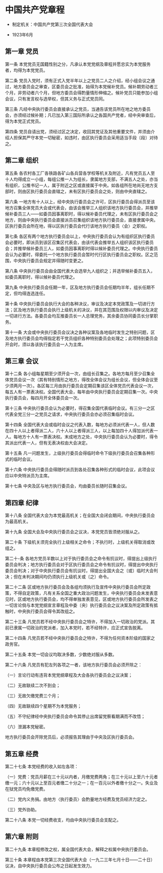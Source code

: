 # 中国共产党章程

* 制定机关：中国共产党第三次全国代表大会

* 1923年6月

## 第一章 党员

第一条 本党党员无国籍性别之分，凡承认本党党纲及章程并愿忠实为本党服务者，均得为本党党员。

第二条 党员入党时，须有正式入党半年以上之党员二人之介绍，经小组会议之通过，地方委员会之审查，区委员会之批准，始得为本党候补党员。候补期劳动者三个月，非劳动者六个月，但地方委员会得酌量情形伸缩之。候补党员只能参加小组会议，只有发言权与选举权，但其义务与正式党员同。

第三条 凡经中央执行委员会直接承认之党员，当通告该党员所在地之地方委员会，亦须经过候补期；凡已加入第三国际所承认之各国共产党者，经中央审查后，得为本党正式党员。

第四条 党员自请出党，须经过区之决定，收回其党证及其他重要文件，并须由介绍人担保其严守本党一切秘密，如违时，由区执行委员会采用适当手段〔段〕对待之。

## 第二章 组织

第五条 各农村各工厂各铁路各矿山各兵营各学校等机关及附近，凡有党员五人至十人均得成立一小组，每组公推一人为组长，隶属地方支部，不满五人之处，亦当有组织，公推书记一人，属于附近之区或直接属于中央。如各组所在地尚无地方支部时，则由区执行委员会直辖之，未有区执行委员会之处，则由中央直辖之。

第六条 一地方有十人以上，经中央执行委员会之许可，区执行委员会得派员至该地方召集全体党员大会或代表会，由该会推举三人组织该地方执行委员会，并推举候补委员三人——如委员因事离职时，得以候补委员代理之，未有区执行委员会之地方，则由中央执行委员会直接派员召集组织该地方执行委员会，直接隶属中央。区执行委员会所在地，得以区执行委员会代行该地方执行委员〈会〉之职权。

第七条 各区有两个地方执行委员会以上，中央执行委员会认为有组织区执行委员会必要时，即派员到该区召集区代表会，由该代表会推举五人组织该区执行委员会；并推举候补委员三人，如委员因事离职时得以候补委员代理之。中央执行委员会认为必要时，得委托一个地方执行委员会暂时代行区执行委员会之职权。区之范围，中央执行委员会规定并得随时变更之。

第八条 中央执行委员会由全国代表大会选举九人组织之；并选举候补委员五入，如委员离职时，得以候补委员代理之。

第九条 中央执行委员会任期一年，区及地方执行委员会任期均半年，组长任期不定，但均得连选连任。

第十条 中央执行委员会执行大会的各种决议，审议及决定本党政策及一切进行方法；区及地方执行委员会执行上级机关的决议，并在其范围及权限以内审议及决定一切进行方法。各委员会均互推委员长一人总理党务，其余委员协同委员长分掌职务。

第十一条 大会或中央执行委员会议决之各种议案及各地临时发生之特别问题，区及地方执行委员会均得指定若干党员组织各种特别委员会处理之；此项特别委员会开会时，须以各该执行委员会一人为主席。

## 第三章 会议

第十二条 各小组每星期至少须开会一次，由组长召集之。各地方每月至少召集全体党员会议一次（其有特别情形之地方，得改全体会议为组长会议，但全体会议至少须两月一次）。各区每三月由执行委员会定期召集该区全体党员代表会议一次，每五人有一票表决权。全国代表大会，每年由中央执行委员会定期召集一次。中央执行委员会，每四月开全体委员会一次。

第十三条 中央执行委员会认为必要时，得召集全国代表临时会议。有三分一之区代表全党三分一之党员之请求，中央执行委员会亦必须召集临时会议。

第十四条 全国代表大会或临时会议之代表入数，每地方必须派代表一人，但人数在四十人以上者得派二人，六十人以上者得派三人，以上每加四十人得加派代表一人。每地方十人有一票表决权。末成地方之处，中央执行委员会认为必要时，得令其派出代表一人，但有无表决权由大会决定。

第十五条 凡一问题发生，上级执行委员会得临时命令下级执行委员会召集各种形式的临时会议。

第十六条 中央执行委员会得随时派员到各处召集各种形式的临时会议，此项会议应以中央特派员为主席。

第十七条 中央及区与地方执行委员会，均由委员长随时召集会议。

## 第四章 纪律

第十八条 全国代表大会为本党最高机关；在全国大会闭会期间，中央执行委员会为最高机关。

第十九条 全国大会及中央执行委员会之议决，本党党员皆须绝对服从之。

第二十条 下级机关须完全执行上级相关之命令；不执行时，上级机关得取消或改组之。

第二十-条 各地方党员半数以上对于执行委员会之命令有抗议时，得提出上级执行委员会判决；地方执行委员会对于区执行委员会之命令有抗议时，得提出中央执行委员会判决；对于中央执行委员会有抗议时，得提出全国大会之〔或〕临时大会判决；但在未判决期间均仍须执行上级机关或〔之〕命令。

第二十二条 区或地方执行委员会及各组均须执行及宣传中央执行委员会所定政策，不得自定政策，凡有关系全国之重大政治问题发生，中央执行委员会未发表意见时，区或地方执行委员会，均不得单独发表意见，区或地方执行委员会所发表之一切言论倘与本党党纲宣言章程及中委〔央〕执行委员会之议决案及所定政策有抵触时，中央执行委员会得令其改组之。

第二十三条 凡党员若不经中央执行委员会之特许，不得加入一切政治的党派。其前已隶属一切政治的党派者，加入本党时，若不经特许，应正式宣告脱离。

第二十四条 凡党员若不经中央执行委员会之特许，不得为任何资本阶级的国家之政务官。

第二十五条 本党一切会议均取决多数，少数绝对服从多数。

第二十六条 凡党员有犯左列各项之一者，该地方执行委员会必须开除之：

（一）言论行动有违背本党党纲章程及大会各执行委员会之议决案；

（二）无故联续二次不到会；

（三）无故欠缴党费三个月；

（四）无故联续四个星期不为本党服务；

（五）不守纪律经中央执行委员会命令其停止出席留党察看期满而不改悟；

（六）泄漏本党秘密。

地方执行委员会开除党员后，必须报告其理由于中央及区执行委员会。

## 第五章 经费

第二十七条 本党经费的收入如左各项：

（一）党费：党员月薪在三十元以内者，月缴党费两角；在三十元以上至六十元者缴一元；六十元以上至百元者缴二十分之一；在一百元以外者缴十分之一。失业及在狱党员均免缴党费。

（二）党内义务捐。由地方〈执行委员〉会酌量地方经费及党员经济力定之。

（三）党外协助。

第二十八条 本党一切经费收支，均由中央执行委员会支配之。

## 第六章 附则

第二十九条 本章程修改之权，属全国代表大会，解释之权属中央执行委员会。

第三十条 本章程由本党第三次全国代表大会（一九二三年七月十日——二十日）议决，自中央执行委员会公布之日起发生效力。